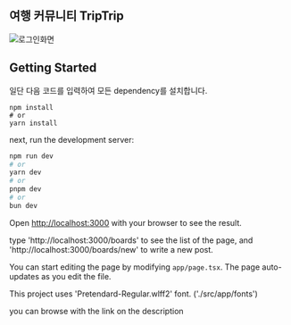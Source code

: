 
## 여행 커뮤니티 TripTrip

<img alt="로그인화면" src="https://github.com/user-attachments/assets/8d31479f-f092-4b66-b181-bf2ef0978708" />

## Getting Started

일단 다음 코드를 입력하여 모든 dependency를 설치합니다.

```
npm install
# or
yarn install
```

next, run the development server:

```bash
npm run dev
# or
yarn dev
# or
pnpm dev
# or
bun dev
```

Open [http://localhost:3000](http://localhost:3000) with your browser to see the result.

type 'http://localhost:3000/boards' to see the list of the page, and 'http://localhost:3000/boards/new' to write a new post.

You can start editing the page by modifying `app/page.tsx`. The page auto-updates as you edit the file.

This project uses 'Pretendard-Regular.wlff2' font. ('./src/app/fonts')

you can browse with the link on the description
